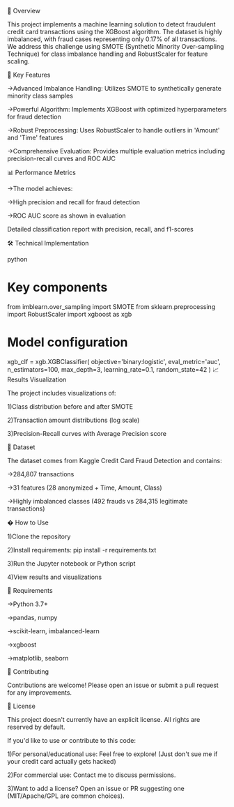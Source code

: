 📌 Overview

This project implements a machine learning solution to detect fraudulent credit card transactions using the XGBoost algorithm. The dataset is highly imbalanced, with fraud cases representing only 0.17% of all transactions. We address this challenge using SMOTE (Synthetic Minority Over-sampling Technique) for class imbalance handling and RobustScaler for feature scaling.

🚀 Key Features

->Advanced Imbalance Handling: Utilizes SMOTE to synthetically generate minority class samples

->Powerful Algorithm: Implements XGBoost with optimized hyperparameters for fraud detection

->Robust Preprocessing: Uses RobustScaler to handle outliers in 'Amount' and 'Time' features

->Comprehensive Evaluation: Provides multiple evaluation metrics including precision-recall curves and ROC AUC

📊 Performance Metrics

->The model achieves:

->High precision and recall for fraud detection

->ROC AUC score as shown in evaluation

Detailed classification report with precision, recall, and f1-scores

🛠️ Technical Implementation

python
# Key components
from imblearn.over_sampling import SMOTE
from sklearn.preprocessing import RobustScaler
import xgboost as xgb

# Model configuration
xgb_clf = xgb.XGBClassifier(
    objective='binary:logistic',
    eval_metric='auc',
    n_estimators=100,
    max_depth=3,
    learning_rate=0.1,
    random_state=42
)
📈 Results Visualization

The project includes visualizations of:

1)Class distribution before and after SMOTE

2)Transaction amount distributions (log scale)

3)Precision-Recall curves with Average Precision score

💾 Dataset

The dataset comes from Kaggle Credit Card Fraud Detection and contains:

->284,807 transactions

->31 features (28 anonymized + Time, Amount, Class)

->Highly imbalanced classes (492 frauds vs 284,315 legitimate transactions)

� How to Use

1)Clone the repository

2)Install requirements: pip install -r requirements.txt

3)Run the Jupyter notebook or Python script

4)View results and visualizations

📝 Requirements

->Python 3.7+

->pandas, numpy

->scikit-learn, imbalanced-learn

->xgboost

->matplotlib, seaborn

🤝 Contributing

Contributions are welcome! Please open an issue or submit a pull request for any improvements.

📜 License

This project doesn't currently have an explicit license. All rights are reserved by default.

If you'd like to use or contribute to this code:

1)For personal/educational use: Feel free to explore! (Just don't sue me if your credit card actually gets hacked)

2)For commercial use: Contact me to discuss permissions.

3)Want to add a license? Open an issue or PR suggesting one (MIT/Apache/GPL are common choices).
